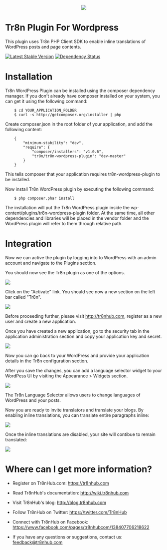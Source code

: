<p align="center">
  <img src="https://raw.github.com/tr8n/tr8n/master/doc/screenshots/tr8nlogo.png">
</p>

Tr8n Plugin For Wordpress
=====================

This plugin uses Tr8n PHP Client SDK to enable inline translations of WordPress posts and page contents.

[![Latest Stable Version](https://poser.pugx.org/tr8n/tr8n-wordpress-plugin/v/stable.png)](https://packagist.org/packages/tr8n/tr8n-wordpress-plugin)
[![Dependency Status](https://www.versioneye.com/user/projects/52e4b4a3ec1375b57600000c/badge.png)](https://www.versioneye.com/user/projects/52e4b4a3ec1375b57600000c)


Installation
==================

Tr8n WordPress Plugin can be installed using the composer dependency manager. If you don't already have composer installed on your system, you can get it using the following command:

        $ cd YOUR_APPLICATION_FOLDER
        $ curl -s http://getcomposer.org/installer | php


Create composer.json in the root folder of your application, and add the following content:

        {
            "minimum-stability": "dev",
            "require": {
                "composer/installers": "v1.0.6",
                "tr8n/tr8n-wordpress-plugin": "dev-master"
            }
        }

This tells composer that your application requires tr8n-wordpress-plugin to be installed.

Now install Tr8n WordPress plugin by executing the following command:


        $ php composer.phar install


The installation will put the Tr8n WordPress plugin inside the wp-content/plugins/tr8n-wordpress-plugin folder.
At the same time, all other dependencies and libraries will be placed in the vendor folder and the WordPress plugin will refer to them through relative path.


Integration
==================

Now we can active the plugin by logging into to WordPress with an admin account and navigate to the Plugins section.

You should now see the Tr8n plugin as one of the options.

<img src="http://wiki.tr8nhub.com/images/thumb/f/f9/WordPress_Tr8n_Activation.png/800px-WordPress_Tr8n_Activation.png">

Click on the "Activate" link. You should see now a new section on the left bar called "Tr8n".

<img src="http://wiki.tr8nhub.com/images/thumb/f/f3/WordPress_Tr8n_Settings.png/799px-WordPress_Tr8n_Settings.png">

Before proceeding further, please visit http://tr8nhub.com, register as a new user and create a new application.

Once you have created a new application, go to the security tab in the application administration section and copy your application key and secret.

<img src="http://wiki.tr8nhub.com/images/thumb/f/f7/Application_Settings.png/800px-Application_Settings.png">


Now you can go back to your WordPress and provide your application details in the Tr8n configuration section.


After you save the changes, you can add a language selector widget to your WordPess UI by visiting the Appearance > Widgets section.

<img src="http://wiki.tr8nhub.com/images/thumb/0/0e/Wordpress_Language_Selector_Widget.png/419px-Wordpress_Language_Selector_Widget.png">

The Tr8n Language Selector allows users to change languages of WordPress and your posts.

Now you are ready to invite translators and translate your blogs. By enabling inline translations, you can translate entire paragraphs inline:

<img src="http://wiki.tr8nhub.com/images/thumb/f/f8/WordPressBlog_In_Translation.png/800px-WordPressBlog_In_Translation.png">

Once the inline translations are disabled, your site will contibue to remain translated:

<img src="http://wiki.tr8nhub.com/images/thumb/2/2a/WordPress_Translated_Blog.png/800px-WordPress_Translated_Blog.png">


Where can I get more information?
==================

* Register on Tr8nHub.com: https://tr8nhub.com

* Read Tr8nHub's documentation: http://wiki.tr8nhub.com

* Visit Tr8nHub's blog: http://blog.tr8nhub.com

* Follow Tr8nHub on Twitter: https://twitter.com/Tr8nHub

* Connect with Tr8nHub on Facebook: https://www.facebook.com/pages/tr8nhubcom/138407706218622

* If you have any questions or suggestions, contact us: feedback@tr8nhub.com



